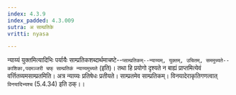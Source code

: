 ```yaml
---
index: 4.3.9
index_padded: 4.3.009
sutra: अ साम्प्रतिके
vritti: nyasa

---
```

न्याय्यं युक्तमित्यादिभिः पर्यायैः साम्प्रतिकशब्दार्थमाचष्टे--`प्साम्प्रतिकम्--न्याय्यम्, युक्तम्, उचितम्, सममुच्यते--काशिका,पदमञ्जरी चफ् साम्प्रतिकं न्याय्यमुच्यते` (इति)। तथा हि प्रयोगो दृश्यते न बाह्यं प्राप्तमित्येवं वर्त्तितव्यमसाम्प्रतमिति। अत्र न्याय्यः प्रतिषेधः प्रतीयते। साम्प्रतमेव साम्प्रतिकम्। विनयादेराकृतिगणत्वात् `विनयादिभ्यश्च` (5.4.34) इति ठक्।।